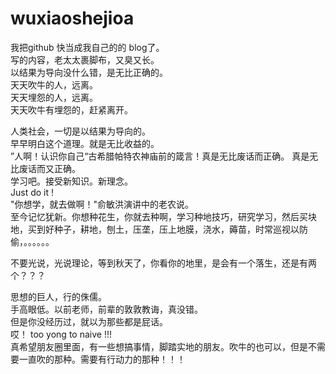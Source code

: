 # wuxiaoshejioa  

我把github 快当成我自己的的 blog了。  
写的内容，老太太裹脚布，又臭又长。  
以结果为导向没什么错，是无比正确的。  
天天吹牛的人，远离。  
天天埋怨的人，远离。  
天天吹牛有埋怨的，赶紧离开。  

人类社会，一切是以结果为导向的。  
早早明白这个道理。就是无比收益的。  
”人啊！认识你自己“古希腊帕特农神庙前的箴言！真是无比废话而正确。 真是无比废话而又正确。  
学习吧。接受新知识。新理念。  
Just do it !  
"你想学，就去做啊！"俞敏洪演讲中的老农说。  
至今记忆犹新。你想种花生，你就去种啊，学习种地技巧，研究学习，然后买块地，买到好种子，耕地，刨土，压垄，压上地膜，浇水，薅苗，时常巡视以防偷，。。。。。。  

不要光说，光说理论，等到秋天了，你看你的地里，是会有一个落生，还是有两个？？？  

思想的巨人，行的侏儒。  
手高眼低。以前老师，前辈的敦敦教诲，真没错。  
但是你没经历过，就以为那些都是屁话。  
哎！ too yong to naive !!!  
真希望朋友圈里面，有一些想搞事情，脚踏实地的朋友。吹牛的也可以，但是不需要一直吹的那种。需要有行动力的那种！！！
